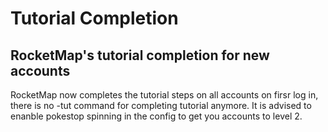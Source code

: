 # Tutorial Completion
## RocketMap's tutorial completion for new accounts
RocketMap now completes the tutorial steps on all accounts on firsr log in, there is no -tut command for completing tutorial anymore.
It is advised to enanble pokestop spinning in the config to get you accounts to level 2.
